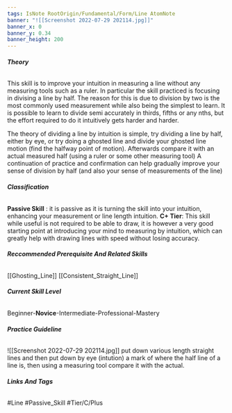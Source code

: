 ```yaml
---
tags: IsNote RootOrigin/Fundamental/Form/Line AtomNote
banner: "![[Screenshot 2022-07-29 202114.jpg]]"
banner_x: 0
banner_y: 0.34
banner_height: 200
---
```


###### **_Theory_**
This skill is to improve your intuition in measuring a line without any measuring tools such as a ruler. In particular the skill practiced is focusing in divising a line by half. The reason for this is due to division by two is the most commonly used measurement while also being the simplest to learn. It is possible to learn to divide semi accurately in thirds, fifths or any nths, but the effort required to do it intuitively gets harder and harder.

The theory of dividing a line by intuition is simple, try dividing a line by half, either by eye, or try doing a ghosted line and divide your ghosted line motion (find the halfway point of motion). Afterwards compare it with an actual measured half (using a ruler or some other measuring tool)
A continuation of practice and confirmation can help gradually improve your sense of division by half (and also your sense of measurements of the line)

###### **_Classification_**
**Passive Skill** : it is passive as it is turning the skill into your intuition, enhancing your measurement or line length intuition.
**C+ Tier**: This skill while useful is not required to be able to draw, it is however a very good starting point at introducing your mind to measuring by intuition, which can greatly help with drawing lines with speed without losing accuracy.

###### **_Reccommended Prerequisite And Related Skills_**
[[Ghosting_Line]]
[[Consistent_Straight_Line]]

###### **_Current Skill Level_**
Beginner-**Novice**-Intermediate-Professional-Mastery

###### **_Practice Guideline_**
![[Screenshot 2022-07-29 202114.jpg]]
put down various length straight lines and then put down by eye (intution) a mark of where the half line of a line is, then using a measuring tool compare it with the actual. 

###### **_Links And Tags_**
#Line #Passive_Skill #Tier/C/Plus
